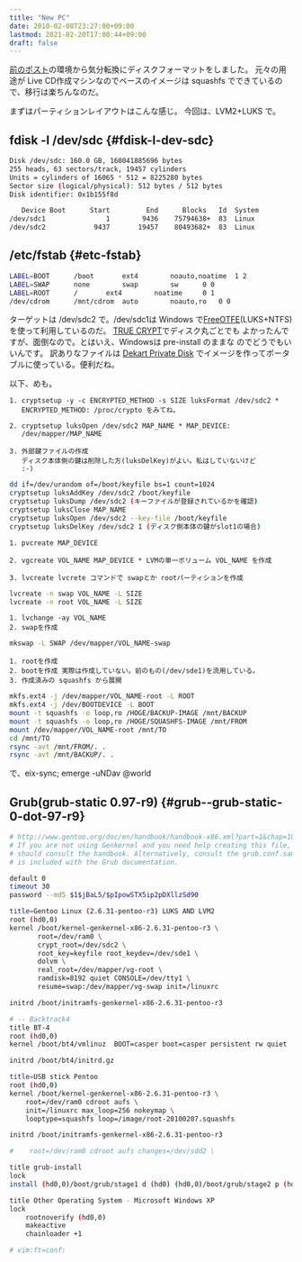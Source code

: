 ```yaml
---
title: "New PC"
date: 2010-02-08T23:27:00+09:00
lastmod: 2021-02-20T17:00:44+09:00
draft: false
---
```


[前のポスト](/blog/new-pc.html)の環境から気分転換にディスクフォーマットをしました。
元々の用途が Live CD作成マシンなのでベースのイメージは squashfs
でできているので、移行は楽ちんなのだ。

まずはパーティションレイアウトはこんな感じ。 今回は、LVM2+LUKS で。


## fdisk -l /dev/sdc {#fdisk-l-dev-sdc}

```sh
Disk /dev/sdc: 160.0 GB, 160041885696 bytes
255 heads, 63 sectors/track, 19457 cylinders
Units = cylinders of 16065 * 512 = 8225280 bytes
Sector size (logical/physical): 512 bytes / 512 bytes
Disk identifier: 0x1b155f8d

   Device Boot      Start         End      Blocks   Id  System
/dev/sdc1               1        9436    75794638+  83  Linux
/dev/sdc2            9437       19457    80493682+  83  Linux
```


## /etc/fstab {#etc-fstab}

```sh
LABEL=BOOT      /boot       ext4        noauto,noatime  1 2
LABEL=SWAP      none        swap        sw      0 0
LABEL=ROOT      /       ext4        noatime     0 1
/dev/cdrom      /mnt/cdrom  auto        noauto,ro   0 0
```

ターゲットは /dev/sdc2 で。/dev/sdc1は Windows
で[FreeOTFE](http://www.freeotfe.org/)(LUKS+NTFS)
を使って利用しているのだ。 [TRUE
CRYPT](http://www.truecrypt.org/)でディスク丸ごとでも
よかったんですが、面倒なので。とはいえ、Windowsは pre-install のままな
のでどうでもいいんです。 訳ありなファイルは
[Dekart Private Disk](http://www.private-disk.net/)
でイメージを作ってポータブルに使っている。便利だね。

以下、めも。

```text
1. cryptsetup -y -c ENCRYPTED_METHOD -s SIZE luksFormat /dev/sdc2 *
   ENCRYPTED_METHOD: /proc/crypto をみてね。

2. cryptsetup luksOpen /dev/sdc2 MAP_NAME * MAP_DEVICE:
   /dev/mapper/MAP_NAME

3. 外部鍵ファイルの作成
   ディスク本体側の鍵は削除した方(luksDelKey)がよい。私はしていないけど
   :-)
```

```sh
dd if=/dev/urandom of=/boot/keyfile bs=1 count=1024
cryptsetup luksAddKey /dev/sdc2 /boot/keyfile
cryptsetup luksDump /dev/sdc2 (キーファイルが登録されているかを確認)
cryptsetup luksClose MAP_NAME
cryptsetup luksOpen /dev/sdc2 --key-file /boot/keyfile
cryptsetup luksDelKey /dev/sdc2 1 (ディスク側本体の鍵がslot1の場合)
```

```text
1. pvcreate MAP_DEVICE

2. vgcreate VOL_NAME MAP_DEVICE * LVMの単一ボリューム VOL_NAME を作成

3. lvcreate lvcrete コマンドで swapとか rootパーティションを作成
```

```sh
lvcreate -n swap VOL_NAME -L SIZE
lvcreate -n root VOL_NAME -L SIZE
```

```text
1. lvchange -ay VOL_NAME
2. swapを作成
```

```sh
mkswap -L SWAP /dev/mapper/VOL_NAME-swap
```

```text
1. rootを作成
2. bootを作成 実際は作成していない。前のもの(/dev/sde1)を流用している。
3. 作成済みの squashfs から展開
```

```sh
mkfs.ext4 -j /dev/mapper/VOL_NAME-root -L ROOT
mkfs.ext4 -j /dev/BOOTDEVICE -L BOOT
mount -t squashfs -o loop,ro /HOGE/BACKUP-IMAGE /mnt/BACKUP
mount -t squashfs -o loop,ro /HOGE/SQUASHFS-IMAGE /mnt/FROM
mount /dev/mapper/VOL_NAME-root /mnt/TO
cd /mnt/TO
rsync -avt /mnt/FROM/. .
rsync -avt /mnt/BACKUP/. .
```

で、eix-sync; emerge -uNDav @world


## Grub(grub-static 0.97-r9) {#grub--grub-static-0-dot-97-r9}

```sh
# http://www.gentoo.org/doc/en/handbook/handbook-x86.xml?part=1&chap=10#doc_chap2
# If you are not using Genkernel and you need help creating this file, you
# should consult the handbook. Alternatively, consult the grub.conf.sample that
# is included with the Grub documentation.

default 0
timeout 30
password --md5 $1$jBaL5/$pIpowSTX5ip2pDXllzSd90

title=Gentoo Linux (2.6.31-pentoo-r3) LUKS AND LVM2
root (hd0,0)
kernel /boot/kernel-genkernel-x86-2.6.31-pentoo-r3 \
       root=/dev/ram0 \
       crypt_root=/dev/sdc2 \
       root_key=keyfile root_keydev=/dev/sde1 \
       dolvm \
       real_root=/dev/mapper/vg-root \
       ramdisk=8192 quiet CONSOLE=/dev/tty1 \
       resume=swap:/dev/mapper/vg-swap init=/linuxrc

initrd /boot/initramfs-genkernel-x86-2.6.31-pentoo-r3

# -- Backtrack4
title BT-4
root (hd0,0)
kernel /boot/bt4/vmlinuz  BOOT=casper boot=casper persistent rw quiet

initrd /boot/bt4/initrd.gz

title=USB stick Pentoo
root (hd0,0)
kernel /boot/kernel-genkernel-x86-2.6.31-pentoo-r3 \
    root=/dev/ram0 cdroot aufs \
    init=/linuxrc max_loop=256 nokeymap \
    looptype=squashfs loop=/image/root-20100207.squashfs

initrd /boot/initramfs-genkernel-x86-2.6.31-pentoo-r3

#    root=/dev/ram0 cdroot aufs changes=/dev/sdd2 \

title grub-install
lock
install (hd0,0)/boot/grub/stage1 d (hd0) (hd0,0)/boot/grub/stage2 p (hd0,0)/boot/grub/grub.conf

title Other Operating System - Microsoft Windows XP
lock
    rootnoverify (hd0,0)
    makeactive
    chainloader +1

# vim:ft=conf:
```